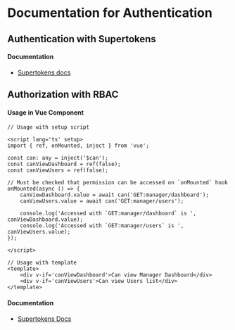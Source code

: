 # Documentation for Authentication

## Authentication with Supertokens
#### Documentation
- [Supertokens docs](https://supertokens.com/docs/guides)

## Authorization with RBAC
#### Usage in Vue Component
```vue
// Usage with setup script

<script lang='ts' setup>
import { ref, onMounted, inject } from 'vue';

const can: any = inject('$can');
const canViewDashboard = ref(false);
const canViewUsers = ref(false);

// Must be checked that permission can be accessed on `onMounted` hook
onMounted(async () => {
    canViewDashboard.value = await can('GET:manager/dashboard');
    canViewUsers.value = await can('GET:manager/users');
    
    console.log('Accessed with `GET:manager/dashboard` is ', canViewDashboard.value);
    console.log('Accessed with `GET:manager/users` is ', canViewUsers.value);
});

</script>

// Usage with template
<template>
    <div v-if='canViewDashboard'>Can view Manager Dashboard</div>
    <div v-if='canViewUsers'>Can view Users list</div>
</template>
```

#### Documentation
- [Supertokens Docs](https://supertokens.com/docs/userroles/protecting-routes#protecting-frontend-routes)

